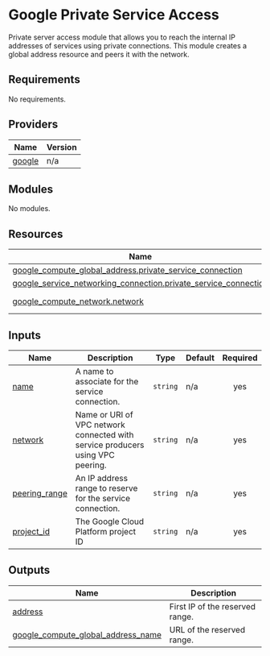 # Google Private Service Access

Private server access module that allows you to reach the internal IP addresses of services using private connections. This module creates a global address resource and peers it with the network.
<!-- BEGIN_TF_DOCS -->
## Requirements

No requirements.

## Providers

| Name | Version |
|------|---------|
| <a name="provider_google"></a> [google](#provider\_google) | n/a |

## Modules

No modules.

## Resources

| Name | Type |
|------|------|
| [google_compute_global_address.private_service_connection](https://registry.terraform.io/providers/hashicorp/google/latest/docs/resources/compute_global_address) | resource |
| [google_service_networking_connection.private_service_connection](https://registry.terraform.io/providers/hashicorp/google/latest/docs/resources/service_networking_connection) | resource |
| [google_compute_network.network](https://registry.terraform.io/providers/hashicorp/google/latest/docs/data-sources/compute_network) | data source |

## Inputs

| Name | Description | Type | Default | Required |
|------|-------------|------|---------|:--------:|
| <a name="input_name"></a> [name](#input\_name) | A name to associate for the service connection. | `string` | n/a | yes |
| <a name="input_network"></a> [network](#input\_network) | Name or URI of VPC network connected with service producers using VPC peering. | `string` | n/a | yes |
| <a name="input_peering_range"></a> [peering\_range](#input\_peering\_range) | An IP address range to reserve for the service connection. | `string` | n/a | yes |
| <a name="input_project_id"></a> [project\_id](#input\_project\_id) | The Google Cloud Platform project ID | `string` | n/a | yes |

## Outputs

| Name | Description |
|------|-------------|
| <a name="output_address"></a> [address](#output\_address) | First IP of the reserved range. |
| <a name="output_google_compute_global_address_name"></a> [google\_compute\_global\_address\_name](#output\_google\_compute\_global\_address\_name) | URL of the reserved range. |
<!-- END_TF_DOCS -->